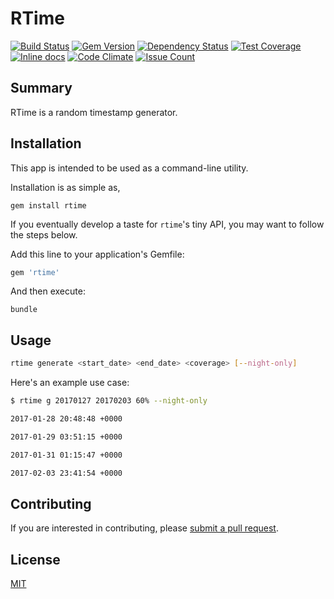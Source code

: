 # RTime

[![Build Status](https://travis-ci.org/at-shakil/rtime.svg?branch=master)](https://travis-ci.org/at-shakil/rtime)
[![Gem Version](https://badge.fury.io/rb/rtime.svg)](https://badge.fury.io/rb/rtime)
[![Dependency Status](https://gemnasium.com/badges/github.com/at-shakil/rtime.svg)](https://gemnasium.com/github.com/at-shakil/rtime)
[![Test Coverage](https://codeclimate.com/github/at-shakil/rtime/badges/coverage.svg)](https://codeclimate.com/github/at-shakil/rtime/coverage)
[![Inline docs](http://inch-ci.org/github/at-shakil/rtime.svg?branch=master)](http://inch-ci.org/github/at-shakil/rtime)
[![Code Climate](https://codeclimate.com/github/at-shakil/rtime/badges/gpa.svg)](https://codeclimate.com/github/at-shakil/rtime)
[![Issue Count](https://codeclimate.com/github/at-shakil/rtime/badges/issue_count.svg)](https://codeclimate.com/github/at-shakil/rtime)

## Summary

RTime is a random timestamp generator.

## Installation

This app is intended to be used as a command-line utility.

Installation is as simple as,

    gem install rtime

If you eventually develop a taste for `rtime`'s tiny API,
you may want to follow the steps below.

Add this line to your application's Gemfile:

```ruby
gem 'rtime'
```

And then execute:

    bundle

## Usage

```sh
rtime generate <start_date> <end_date> <coverage> [--night-only]
```

Here's an example use case:

```sh
$ rtime g 20170127 20170203 60% --night-only

2017-01-28 20:48:48 +0000

2017-01-29 03:51:15 +0000

2017-01-31 01:15:47 +0000

2017-02-03 23:41:54 +0000
```

## Contributing

If you are interested in contributing, please [submit a pull request](https://help.github.com/articles/about-pull-requests/).

## License

[MIT](http://opensource.org/licenses/MIT)
